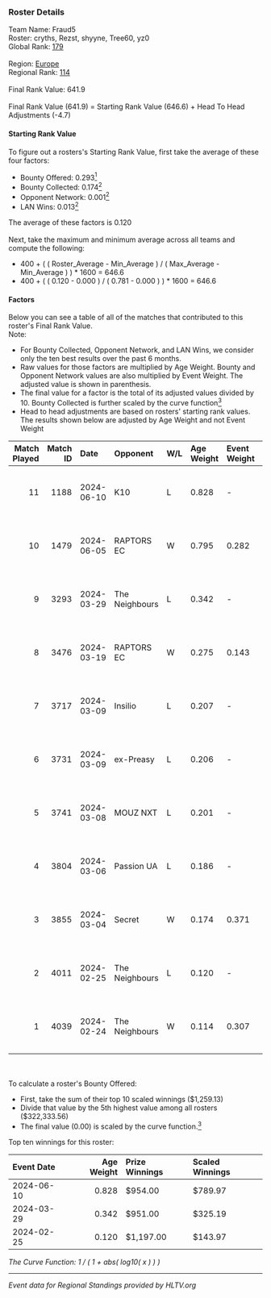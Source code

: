 ### Roster Details<br />
Team Name: Fraud5<br />
Roster: cryths, Rezst, shyyne, Tree60, yz0<br />
Global Rank: [179](../standings_global.md)<br />
<br />
Region: [Europe]( ../standings_europe.md)<br />
Regional Rank: [114]( ../standings_europe.md)<br />
<br />
Final Rank Value:  641.9<br />
<br />
Final Rank Value (641.9) = Starting Rank Value (646.6) + Head To Head Adjustments (-4.7)<br />

#### Starting Rank Value<br />
To figure out a rosters's Starting Rank Value, first take the average of these four factors:<br />
- Bounty Offered: 0.293[<sup>1</sup>](#table2)
- Bounty Collected: 0.174[<sup>2</sup>](#table1)
- Opponent Network: 0.001[<sup>2</sup>](#table1)
- LAN Wins: 0.013[<sup>2</sup>](#table1)

The average of these factors is 0.120<br />
<br />
Next, take the maximum and minimum average across all teams and compute the following:<br />
- 400 + ( ( Roster_Average - Min_Average ) / ( Max_Average - Min_Average ) ) * 1600 = 646.6
- 400 + ( ( 0.120 - 0.000 ) / ( 0.781 - 0.000 ) ) * 1600 = 646.6


#### Factors<br />
Below you can see a table of all of the matches that contributed to this roster's Final Rank Value.<br />
Note:<br />

- For Bounty Collected, Opponent Network, and LAN Wins, we consider only the ten best results over the past 6 months.
- Raw values for those factors are multiplied by Age Weight. Bounty and Opponent Network values are also multiplied by Event Weight. The adjusted value is shown in parenthesis.
- The final value for a factor is the total of its adjusted values divided by 10. Bounty Collected is further scaled by the curve function[<sup>3</sup>](#curveFunction)
- Head to head adjustments are based on rosters' starting rank values. The results shown below are adjusted by Age Weight and not Event Weight
<span id="table1"></span><br />


| Match Played | Match ID | Date       | Opponent       | W/L | Age Weight | Event Weight | Bounty Collected | Opponent Network | LAN Wins  | H2H Adj. | Roster                                |
| -: | -: | :- | :- | :- | :- | :- | :- | :- | :- | -: | :- |
|           11 |     1188 | 2024-06-10 | K10            | L   | 0.828      | -            | -                | -                | -         |   -10.95 | cryths, Rezst, shyyne, Tree60, yz0    |
|           10 |     1479 | 2024-06-05 | RAPTORS EC     | W   | 0.795      | 0.282        | 0.000 (0.000)    | 0.034 (0.008)    | 0 (0.000) |    10.56 | cryths, Rezst, shyyne, Tree60, yz0    |
|            9 |     3293 | 2024-03-29 | The Neighbours | L   | 0.342      | -            | -                | -                | -         |    -4.63 | Kisynergy, Rezst, shyyne, Tree60, yz0 |
|            8 |     3476 | 2024-03-19 | RAPTORS EC     | W   | 0.275      | 0.143        | 0.000 (0.000)    | 0.010 (0.000)    | 0 (0.000) |     2.49 | Kisynergy, Rezst, shyyne, Tree60, yz0 |
|            7 |     3717 | 2024-03-09 | Insilio        | L   | 0.207      | -            | -                | -                | -         |    -1.31 | Rezst, shyyne, SLY, Tree60, yz0       |
|            6 |     3731 | 2024-03-09 | ex-Preasy      | L   | 0.206      | -            | -                | -                | -         |    -2.00 | Rezst, shyyne, SLY, Tree60, yz0       |
|            5 |     3741 | 2024-03-08 | MOUZ NXT       | L   | 0.201      | -            | -                | -                | -         |    -0.62 | Rezst, shyyne, SLY, Tree60, yz0       |
|            4 |     3804 | 2024-03-06 | Passion UA     | L   | 0.186      | -            | -                | -                | -         |    -0.45 | Rezst, shyyne, SLY, Tree60, yz0       |
|            3 |     3855 | 2024-03-04 | Secret         | W   | 0.174      | 0.371        | 0.000 (0.000)    | 0.057 (0.004)    | 0 (0.000) |     1.94 | Rezst, shyyne, SLY, Tree60, yz0       |
|            2 |     4011 | 2024-02-25 | The Neighbours | L   | 0.120      | -            | -                | -                | -         |    -1.71 | Rezst, shyyne, SLY, Tree60, yz0       |
|            1 |     4039 | 2024-02-24 | The Neighbours | W   | 0.114      | 0.307        | 0.003 (0.000)    | 0.034 (0.001)    | 1 (0.114) |     1.99 | Rezst, shyyne, SLY, Tree60, yz0       |

<br />
<span id="table2"></span><br />
To calculate a roster's Bounty Offered:<br />

- First, take the sum of their top 10 scaled winnings ($1,259.13)
- Divide that value by the 5th highest value among all rosters ($322,333.56)
- The final value (0.00) is scaled by the curve function.[<sup>3</sup>](#curveFunction)

Top ten winnings for this roster:<br />

| Event Date | Age Weight | Prize Winnings | Scaled Winnings |
| :- | -: | :- | :- |
| 2024-06-10 |      0.828 | $954.00        | $789.97         |
| 2024-03-29 |      0.342 | $951.00        | $325.19         |
| 2024-02-25 |      0.120 | $1,197.00      | $143.97         |


<span id="curveFunction"></span>_The Curve Function: 1 / ( 1 + abs( log10( x ) ) )_<br />

---
_Event data for Regional Standings provided by HLTV.org_<br />
